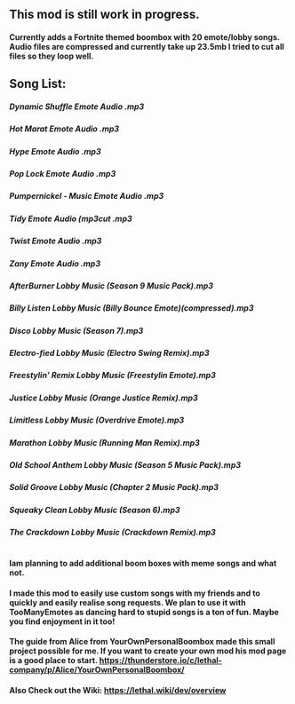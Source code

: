 ## This mod is still work in progress. 
#### Currently adds a Fortnite themed boombox with 20 emote/lobby songs. Audio files are compressed and currently take up 23.5mb I tried to cut all files so they loop well.
## Song List:

##### Dynamic Shuffle Emote Audio .mp3
##### Hot Marat Emote Audio .mp3
##### Hype Emote Audio .mp3
##### Pop Lock Emote Audio .mp3
##### Pumpernickel - Music Emote Audio .mp3
##### Tidy Emote Audio (mp3cut .mp3
##### Twist Emote Audio .mp3
##### Zany Emote Audio .mp3
##### AfterBurner Lobby Music (Season 9 Music Pack).mp3
##### Billy Listen Lobby Music (Billy Bounce Emote)(compressed).mp3
##### Disco Lobby Music (Season 7).mp3
##### Electro-fied Lobby Music (Electro Swing Remix).mp3
##### Freestylin' Remix Lobby Music (Freestylin Emote).mp3
##### Justice Lobby Music (Orange Justice Remix).mp3
##### Limitless Lobby Music (Overdrive Emote).mp3
##### Marathon Lobby Music (Running Man Remix).mp3
##### Old School Anthem Lobby Music (Season 5 Music Pack).mp3
##### Solid Groove Lobby Music (Chapter 2 Music Pack).mp3
##### Squeaky Clean Lobby Music (Season 6).mp3
##### The Crackdown Lobby Music (Crackdown Remix).mp3

#
#### Iam planning to add additional boom boxes with meme songs and what not.
#### I made this mod to easily use custom songs with my friends and to quickly and easily realise song requests. We plan to use it with TooManyEmotes as dancing hard to stupid songs is a ton of fun. Maybe you find enjoyment in it too!

#### The guide from Alice from YourOwnPersonalBoombox made this small project possible for me. If you want to create your own mod his mod page is a good place  to start. https://thunderstore.io/c/lethal-company/p/Alice/YourOwnPersonalBoombox/
#### Also Check out the Wiki: https://lethal.wiki/dev/overview
